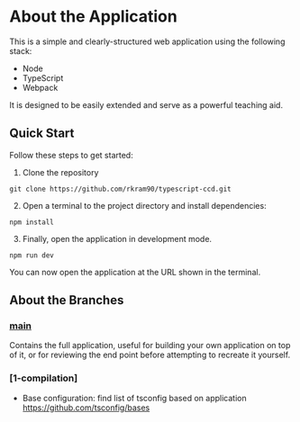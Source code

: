 # About the Application

This is a simple and clearly-structured web application using the following stack:

- Node
- TypeScript
- Webpack

It is designed to be easily extended and serve as a powerful teaching aid.

## Quick Start

Follow these steps to get started:

1. Clone the repository

`git clone https://github.com/rkram90/typescript-ccd.git`

2. Open a terminal to the project directory and install dependencies:

`npm install`

3. Finally, open the application in development mode.

`npm run dev`

You can now open the application at the URL shown in the terminal.

## About the Branches

### [main](https://github.com/rkram90/typescript-ccd.git)

Contains the full application, useful for building your own application on top of it, or for reviewing the end point before attempting to recreate it yourself.

### [1-compilation]

- Base configuration: find list of tsconfig based on application  https://github.com/tsconfig/bases